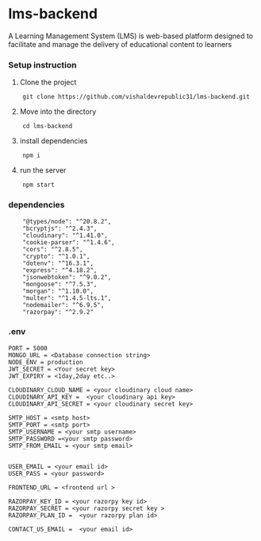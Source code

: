 # lms-backend

A Learning Management System (LMS) is  web-based platform designed to facilitate and manage the delivery of educational content  to learners

### Setup instruction

1. Clone the project

```
    git clone https://github.com/vishaldevrepublic31/lms-backend.git
```

2. Move into the directory

```
    cd lms-backend
```

3. install dependencies

```
    npm i
```

4. run the server

```
    npm start
```

### dependencies

```
    "@types/node": "^20.8.2",
    "bcryptjs": "^2.4.3",
    "cloudinary": "^1.41.0",
    "cookie-parser": "^1.4.6",
    "cors": "^2.8.5",
    "crypto": "^1.0.1",
    "dotenv": "^16.3.1",
    "express": "^4.18.2",
    "jsonwebtoken": "^9.0.2",
    "mongoose": "^7.5.3",
    "morgan": "^1.10.0",
    "multer": "^1.4.5-lts.1",
    "nodemailer": "^6.9.5",
    "razorpay": "^2.9.2"
```

### .env
```
PORT = 5000
MONGO_URL = <Database connection string>
NODE_ENV = production
JWT_SECRET = <Your secret key>
JWT_EXPIRY = <1day,2day etc..>   

CLOUDINARY_CLOUD_NAME = <your cloudinary cloud name>
CLOUDINARY_API_KEY =  <your cloudinary api key>
CLOUDINARY_API_SECRET = <your cloudinary secret key>

SMTP_HOST = <smtp host>
SMTP_PORT = <smtp port>
SMTP_USERNAME = <your smtp username>
SMTP_PASSWORD =<your smtp password>
SMTP_FROM_EMAIL = <your smtp email>


USER_EMAIL = <your email id>
USER_PASS = <your password>

FRONTEND_URL = <frontend url >

RAZORPAY_KEY_ID = <your razorpy key id>
RAZORPAY_SECRET = <your razorpy secret key >
RAZORPAY_PLAN_ID =  <your razorpy plan id>

CONTACT_US_EMAIL =  <your email id>
```
